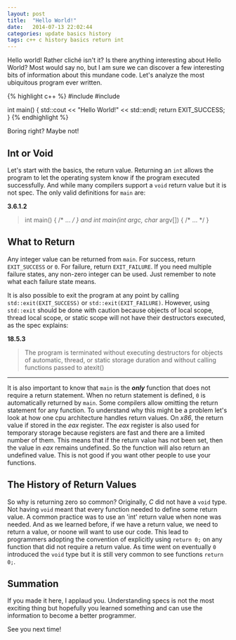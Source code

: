```yaml
---
layout: post
title:  "Hello World!"
date:   2014-07-13 22:02:44
categories: update basics history
tags: c++ c history basics return int
---
```


Hello world! Rather cliché isn't it? Is there anything interesting about Hello World? Most would say no, but I am sure we can discover a few interesting bits of information about this mundane code. Let's analyze the most ubiquitous program ever written.

{% highlight c++ %}
#include <iostream>
#include <cstdlib>
 
int main()
{
  std::cout << "Hello World!" << std::endl;
  return EXIT_SUCCESS;
}
{% endhighlight %}

Boring right? Maybe not! 

## Int or Void

Let's start with the basics, the return value. Returning an `int` allows the program to let the operating system know if the program executed successfully. And while many compilers support a `void` return value but it is not spec.  The only valid definitions for `main` are:

**3.6.1.2**

> int main() { /* ... */ }
> and
> int main(int argc, char* argv[]) { /* ... */ }

## What to Return

Any integer value can be returned from `main`. For success, return `EXIT_SUCCESS` or `0`. For failure, return `EXIT_FAILURE`. If you need multiple failure states, any non-zero integer can be used. Just remember to note what each failure state means.

It is also possible to exit the program at any point by calling `std::exit(EXIT_SUCCESS)` or `std::exit(EXIT_FAILURE)`. However, using `std::exit` should be done with caution because objects of local scope, thread local scope, or static scope will not have their destructors executed, as the spec explains:

**18.5.3**

> The program is terminated without executing destructors for objects of automatic, thread, or static storage duration and without calling functions passed to atexit()

___

It is also important to know that `main` is the __*only*__ function that does not require a return statement. When no return statement is defined, `0` is automatically returned by `main`. Some compilers  allow omitting the return statement for any function. To understand why this might be a problem let's look at how one cpu architecture handles return values. On *x86*, the return value if stored in the *eax* register. The *eax* register is also used for temporary storage because registers are fast and there are a limited number of them. This means that if the return value has not been set, then the value in *eax* remains undefined. So the function will also return an undefined value. This is not good if you want other people to use your functions. 

The History of Return Values
---
So why is returning zero so common? Originally, *C* did not have a `void` type. Not having `void` meant that every function needed to define some return value. A common practice was to use an 'int' return value when none was needed. And as we learned before, if we have a return value, we need to return a value, or noone will want to use our code. This lead to programmers adopting the convention of explicitly using `return 0;` on any function that did not require a return value. As time went on eventually `0` introduced the `void` type but it is still very common to see functions `return 0;`.

Summation
---
If you made it here, I applaud you. Understanding specs is not the most exciting thing but hopefully you learned something and can use the information to become a better programmer.

See you next time!